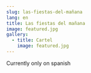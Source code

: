 ```yaml
---
slug: las-fiestas-del-mañana
lang: en
title: Las fiestas del mañana
image: featured.jpg
gallery:
  - title: Cartel
    image: featured.jpg
---
```


Currently only on spanish
